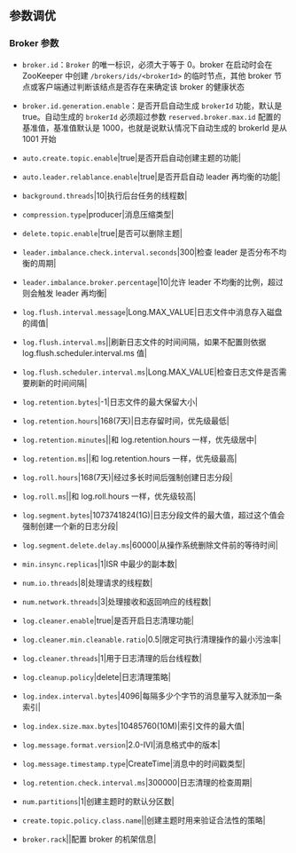 ## 参数调优



### Broker 参数

- `broker.id`：`Broker` 的唯一标识，必须大于等于 0。broker 在启动时会在 ZooKeeper 中创建 `/brokers/ids/<brokerId>` 的临时节点，其他 broker 节点或客户端通过判断该结点是否存在来确定该 broker 的健康状态
- `broker.id.generation.enable`：是否开启自动生成 `brokerId` 功能，默认是 true。自动生成的 `brokerId` 必须超过参数 ```reserved.broker.max.id``` 配置的基准值，基准值默认是 1000，也就是说默认情况下自动生成的 brokerId 是从 1001 开始



- `auto.create.topic.enable`|true|是否开启自动创建主题的功能|
- `auto.leader.relablance.enable`|true|是否开启自动 leader 再均衡的功能|
- `background.threads`|10|执行后台任务的线程数|
- `compression.type`|producer|消息压缩类型|
- `delete.topic.enable`|true|是否可以删除主题|
- `leader.imbalance.check.interval.seconds`|300|检查 leader 是否分布不均衡的周期|
- `leader.imbalance.broker.percentage`|10|允许 leader 不均衡的比例，超过则会触发 leader 再均衡|
- `log.flush.interval.message`|Long.MAX_VALUE|日志文件中消息存入磁盘的阈值|
- `log.flush.interval.ms`||刷新日志文件的时间间隔，如果不配置则依据 log.flush.scheduler.interval.ms 值|
- `log.flush.scheduler.interval.ms`|Long.MAX_VALUE|检查日志文件是否需要刷新的时间间隔|
- `log.retention.bytes`|-1|日志文件的最大保留大小|
- `log.retention.hours`|168(7天)|日志存留时间，优先级最低|
- `log.retention.minutes`||和 log.retention.hours 一样，优先级居中|
- `log.retention.ms`||和 log.retention.hours 一样，优先级最高|
- `log.roll.hours`|168(7天)|经过多长时间后强制创建日志分段|
- `log.roll.ms`||和 log.roll.hours 一样，优先级较高|
- `log.segment.bytes`|1073741824(1G)|日志分段文件的最大值，超过这个值会强制创建一个新的日志分段|
- `log.segment.delete.delay.ms`|60000|从操作系统删除文件前的等待时间|
- `min.insync.replicas`|1|ISR 中最少的副本数|
- `num.io.threads`|8|处理请求的线程数|
- `num.network.threads`|3|处理接收和返回响应的线程数|
- `log.cleaner.enable`|true|是否开启日志清理功能|
- `log.cleaner.min.cleanable.ratio`|0.5|限定可执行清理操作的最小污浊率|
- `log.cleaner.threads`|1|用于日志清理的后台线程数|
- `log.cleanup.policy`|delete|日志清理策略|
- `log.index.interval.bytes`|4096|每隔多少个字节的消息量写入就添加一条索引|
- `log.index.size.max.bytes`|10485760(10M)|索引文件的最大值|
- `log.message.format.version`|2.0-IVI|消息格式中的版本|
- `log.message.timestamp.type`|CreateTime|消息中的时间戳类型|
- `log.retention.check.interval.ms`|300000|日志清理的检查周期|
- `num.partitions`|1|创建主题时的默认分区数|
- `create.topic.policy.class.name`||创建主题时用来验证合法性的策略|
- `broker.rack`||配置 broker 的机架信息|